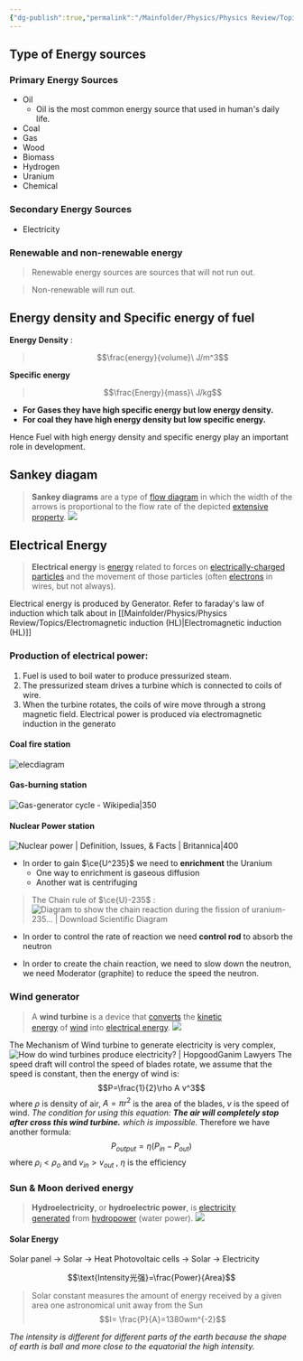```yaml
---
{"dg-publish":true,"permalink":"/Mainfolder/Physics/Physics Review/Topics/Energy sources/"}
---
```


## Type of Energy sources
### Primary Energy Sources
- Oil
	- Oil is the most common energy source that used in human's daily life.
- Coal
- Gas
- Wood
- Biomass
- Hydrogen
- Uranium
- Chemical


### Secondary Energy Sources
- Electricity

### Renewable and non-renewable energy
>Renewable energy sources are sources that will not run out.

>Non-renewable will run out.


## Energy density and Specific energy of fuel
**Energy Density** :
>$$\frac{energy}{volume}\ J/m^3$$

**Specific energy**
>$$\frac{Energy}{mass}\ J/kg$$

- **For Gases they have high specific energy but low energy density.**
- **For coal they have high energy density but low specific energy.**

Hence Fuel with high energy density and specific energy play an important role in development. 

## Sankey diagam
>**Sankey diagrams** are a type of [flow diagram](https://en.wikipedia.org/wiki/Flow_diagram "Flow diagram") in which the width of the arrows is proportional to the flow rate of the depicted [extensive property](https://en.wikipedia.org/wiki/Intensive_and_extensive_properties "Intensive and extensive properties").
>![](https://upload.wikimedia.org/wikipedia/commons/thumb/1/11/Sankeysteam.png/220px-Sankeysteam.png)


## Electrical Energy
>**Electrical energy** is [energy](https://en.wikipedia.org/wiki/Energy "Energy") related to forces on [electrically-charged particles](https://en.wikipedia.org/wiki/Charged_particle "Charged particle") and the movement of those particles (often [electrons](https://en.wikipedia.org/wiki/Electrons "Electrons") in wires, but not always).

Electrical energy is produced by Generator. Refer to faraday's law of induction which talk about in [[Mainfolder/Physics/Physics Review/Topics/Electromagnetic induction (HL)\|Electromagnetic induction (HL)]] 

### Production of electrical power:

1. Fuel is used to boil water to produce pressurized steam.
2. The pressurized steam drives a turbine which is connected to coils of wire.
3. When the turbine rotates, the coils of wire move through a strong magnetic field. Electrical power is produced via electromagnetic induction in the generato

#### Coal fire station

![elecdiagram](https://i0.wp.com/ibphysics.org/wp-content/uploads/2016/01/elecdiagram.gif?resize=500%2C297&ssl=1)


#### Gas-burning station
![Gas-generator cycle - Wikipedia|350](https://upload.wikimedia.org/wikipedia/commons/thumb/7/71/Gas_generator_rocket_cycle.svg/640px-Gas_generator_rocket_cycle.svg.png)
#### Nuclear Power station
![Nuclear power | Definition, Issues, & Facts | Britannica|400](https://cdn.britannica.com/62/162162-050-586ADA35/diagram-nuclear-power-plant-reactor.jpg)

- In order to gain $\ce{U^235}$ we need to **enrichment** the Uranium
	- One way to enrichment is gaseous diffusion
	- Another wat is centrifuging

>The Chain rule of $\ce{U}-235$ :
>![Diagram to show the chain reaction during the fission of uranium-235... |  Download Scientific Diagram](https://www.researchgate.net/publication/286590827/figure/fig6/AS:669993389813763@1536750280122/7-Diagram-to-show-the-chain-reaction-during-the-fission-of-uranium-235-with-a-neutron.png)

- In order to control the rate of reaction we need **control rod** to absorb the neutron

- In order to create the chain reaction, we need to slow down the neutron, we need Moderator (graphite) to reduce the speed the neutron.

### Wind generator
>A **wind turbine** is a device that [converts](https://en.wikipedia.org/wiki/Wind_power "Wind power") the [kinetic energy](https://en.wikipedia.org/wiki/Kinetic_energy "Kinetic energy") of [wind](https://en.wikipedia.org/wiki/Wind "Wind") into [electrical energy](https://en.wikipedia.org/wiki/Electrical_energy "Electrical energy").
>![](https://upload.wikimedia.org/wikipedia/commons/thumb/b/ba/Windmills_D1-D4_%28Thornton_Bank%29.jpg/220px-Windmills_D1-D4_%28Thornton_Bank%29.jpg)
>

The Mechanism of Wind turbine to generate electricity is very complex, ![How do wind turbines produce electricity? | HopgoodGanim Lawyers](https://www.hopgoodganim.com.au/content/Document/Article%20images/Resources%20%26%20Energy/wind%20turbine.png)
The speed draft will control the speed of blades rotate, we assume that the speed is constant, then the energy of wind is:
$$P=\frac{1}{2}\rho A v^3$$
where $\rho$ is density of air, $A=\pi r^2$ is the area of the blades, $v$ is the speed of wind.
*The condition for using this equation: **The air will completely stop after cross this wind turbine.** which is impossible.* 
Therefore we have another formula:$$P_{output}=\eta(P_{in}-P_{out})$$
where $\rho_i<\rho_o$ and $v_{in}>v_{out}$ , $\eta$ is the efficiency 

### Sun & Moon derived energy
>**Hydroelectricity**, or **hydroelectric power**, is [electricity generated](https://en.wikipedia.org/wiki/Electricity_generation "Electricity generation") from [hydropower](https://en.wikipedia.org/wiki/Hydropower "Hydropower") (water power).
>![](https://upload.wikimedia.org/wikipedia/commons/thumb/5/57/Hydroelectric_dam.svg/1920px-Hydroelectric_dam.svg.png)

#### Solar Energy
Solar panel $\to$ Solar $\to$ Heat
Photovoltaic cells $\to$ Solar $\to$ Electricity

$$\text{Intensity光强}=\frac{Power}{Area}$$
>Solar constant measures the amount of energy received by a given area one astronomical unit away from the Sun$$I= \frac{P}{A}=1380wm^{-2}$$

*The intensity is different for different parts of the earth because the shape of earth is ball and more close to the equatorial the high intensity.*

